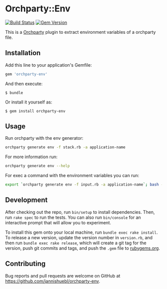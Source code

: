 # Orchparty::Env

[![Build Status](https://travis-ci.org/jannishuebl/orchparty-env.svg?branch=master)](https://travis-ci.org/jannishuebl/orchparty-env)
[![Gem Version](https://badge.fury.io/rb/orchparty-env.svg)](https://badge.fury.io/rb/orchparty-env)

This is a [Orchparty](https://orch.party/) plugin to extract
environment variables of a orchparty file.

## Installation

Add this line to your application's Gemfile:

```ruby
gem 'orchparty-env'
```

And then execute:

    $ bundle

Or install it yourself as:

    $ gem install orchparty-env

## Usage

Run orchparty with the env generator:

```bash
orchparty generate env -f stack.rb -a application-name
```

For more information run:

```bash
orchparty generate env --help

```

For exec a command with the environment variables you can run:

```bash
export `orchparty generate env -f input.rb -a application-name`; bash -c "echo $EXAMPLE_VARIABLE"
```

## Development

After checking out the repo, run `bin/setup` to install dependencies. Then, run `rake spec` to run the tests. You can also run `bin/console` for an interactive prompt that will allow you to experiment.

To install this gem onto your local machine, run `bundle exec rake install`. To release a new version, update the version number in `version.rb`, and then run `bundle exec rake release`, which will create a git tag for the version, push git commits and tags, and push the `.gem` file to [rubygems.org](https://rubygems.org).

## Contributing

Bug reports and pull requests are welcome on GitHub at
https://github.com/jannishuebl/orchparty-env.

